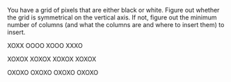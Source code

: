 You have a grid of pixels that are either black or white.
Figure out whether the grid is symmetrical on the vertical axis.
If not, figure out the minimum number of columns (and what the columns are and where to insert them) to insert.

XOXX
OOOO
XOOO
XXXO


XOXOX
XOXOX
XOXOX
XOXOX


OXOXO
OXOXO
OXOXO
OXOXO

